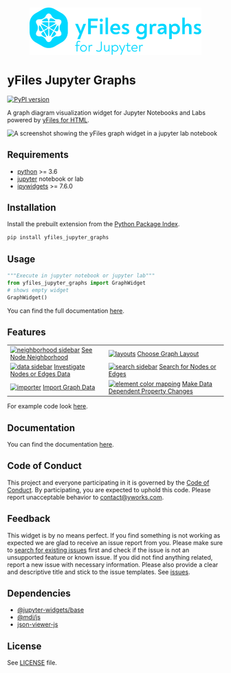 <p align="center">
    <img src="screenshots/yfiles-jupyter-graphs-logo.svg" alt='yfiles-jupyter-graphs logo'  width="400px" style='max-width: 400px'>
</p>

# yFiles Jupyter Graphs

[![PyPI version](https://badge.fury.io/py/yfiles-jupyter-graphs.svg)](https://badge.fury.io/py/yfiles-jupyter-graphs)

A graph diagram visualization widget for Jupyter Notebooks and Labs powered by [yFiles for HTML](https://www.yworks.com/yfiles-overview?utm_campaign=yfiles4jupyter&utm_source=github&utm_medium=readme).

![A screenshot showing the yFiles graph widget in a jupyter lab notebook](screenshots/yfiles-jupyter-graphs-introduction.png)

## Requirements
- [python](https://www.python.org/) >= 3.6
- [jupyter](https://jupyter.org/install) notebook or lab
- [ipywidgets](https://github.com/jupyter-widgets/ipywidgets) >= 7.6.0

## Installation

Install the prebuilt extension from the [Python Package Index](https://pypi.org/).

```bash
pip install yfiles_jupyter_graphs
```

## Usage
```python
"""Execute in jupyter notebook or jupyter lab"""
from yfiles_jupyter_graphs import GraphWidget
# shows empty widget
GraphWidget()
```

You can find the full documentation [here](https://github.com/yWorks/yfiles-jupyter-graphs/wiki/Documentation).

## Features
<table>
    <tr>
        <td><a href="examples/neighborhood.ipynb"><img src="screenshots/neighborhood.png" title="See Node Neighborhood" alt="neighborhood sidebar"></a>
        <a href="examples/neighborhood.ipynb">See Node Neighborhood</a></td>
        <td><a href="examples/layouts.ipynb"><img src="screenshots/layouts.png" title="Choose Graph Layout" alt="layouts"></a>
        <a href="examples/layouts.ipynb">Choose Graph Layout</a></td>
    </tr>
    <tr>
        <td><a href="examples/sidebar.ipynb"><img src="screenshots/data.png" title="Investigate Nodes and Edges Data" alt="data sidebar"></a>
        <a href="examples/sidebar.ipynb">Investigate Nodes or Edges Data</a></td>
        <td><a href="examples/sidebar.ipynb"><img src="screenshots/search.png" title="Search for Nodes or Edges" alt="search sidebar"></a>
        <a href="examples/sidebar.ipynb">Search for Nodes or Edges</a></td>
    </tr>
    <tr>
        <td><a href="examples/import_from_networkx.ipynb"><img src="screenshots/importer.png" title="Import Graph Data" alt="importer"></a>
        <a href="examples/import_from_networkx.ipynb">Import Graph Data</a></td>
        <td><a href="examples/element_color_mapping.ipynb"><img src="screenshots/element_color_mapping.png" title="Make Data Dependent Property Changes" alt="element color mapping"></a>
        <a href="examples/element_color_mapping.ipynb">Make Data Dependent Property Changes</a></td>
    </tr>
</table>

For example code look [here](https://github.com/yWorks/yfiles-jupyter-graphs/tree/master/examples).

## Documentation
You can find the documentation [here](https://github.com/yWorks/yfiles-jupyter-graphs/wiki/Documentation).

## Code of Conduct
This project and everyone participating in it is governed by the [Code of Conduct](https://github.com/yWorks/yfiles-jupyter-graphs/blob/master/CODE_OF_CONDUCT.md).
By participating, you are expected to uphold this code.
Please report unacceptable behavior to [contact@yworks.com](mailto:contact@yworks.com).

## Feedback
This widget is by no means perfect. 
If you find something is not working as expected 
we are glad to receive an issue report from you. 
Please make sure to [search for existing issues](https://github.com/yWorks/yfiles-jupyter-graphs/search?q=is%3Aissue+repo%3AyWorks%2Fyfiles-jupyter-graphs&type=issues) first 
and check if the issue is not an unsupported feature or known issue.
If you did not find anything related, report a new issue with necessary information.
Please also provide a clear and descriptive title and stick to the issue templates.
See [issues](https://github.com/yWorks/yfiles-jupyter-graphs/issues).

## Dependencies
- [@jupyter-widgets/base](https://github.com/jupyter-widgets/ipywidgets)
- [@mdi/js](https://github.com/Templarian/MaterialDesign-JS)
- [json-viewer-js](https://github.com/renhongl/json-viewer-js)

## License
See [LICENSE](LICENSE.md) file.
